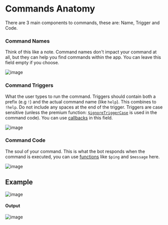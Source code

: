 # Commands Anatomy
There are 3 main components to commands, these are: Name, Trigger and Code.

### Command Names
Think of this like a note. Command names don't impact your command at all, but they can help you find commands within the app. You can leave this field empty if you choose.

![image](https://user-images.githubusercontent.com/69215413/120053425-14ff4380-bff8-11eb-9620-bb35694a4cfa.png)

### Command Triggers
What the user types to run the command. Triggers should contain both a prefix (e.g `!`) and the actual command name (like `help`). This combines to `!help`. Do not include any spaces at the end of the trigger. Triggers are case sensitive (unless the premium function: [`$ignoreTriggerCase`](../../premium/ignoreTriggerCase.md) is used in the command code). You can use [callbacks](../../callbacks/introduction.md) in this field.

![image](https://user-images.githubusercontent.com/69215413/120054343-665e0180-bffd-11eb-9f29-3d64191da988.png)

### Command Code
The soul of your command. This is what the bot responds when the command is executed, you can use [functions](../bdscript/introduction.md) like `$ping` and `$message` here.

![image](https://user-images.githubusercontent.com/69215413/120054151-4843d180-bffc-11eb-8b98-3c51564d5003.png)

## Example
![image](https://user-images.githubusercontent.com/69215413/120054230-b092b300-bffc-11eb-805d-16b8b6c41cc1.png)

#### Output
![image](https://user-images.githubusercontent.com/69215413/120053639-4fb5ab80-bff9-11eb-8736-705d9d342256.png)
